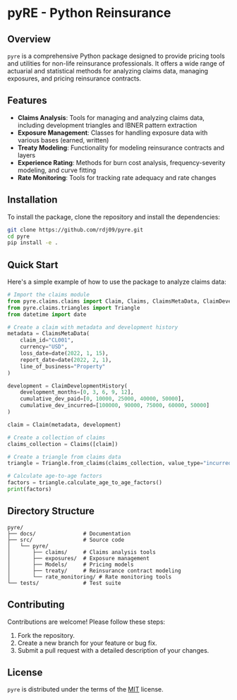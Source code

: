# pyRE - Python Reinsurance

## Overview
`pyre` is a comprehensive Python package designed to provide pricing tools and utilities for non-life reinsurance professionals. It offers a wide range of actuarial and statistical methods for analyzing claims data, managing exposures, and pricing reinsurance contracts.

## Features
- **Claims Analysis**: Tools for managing and analyzing claims data, including development triangles and IBNER pattern extraction
- **Exposure Management**: Classes for handling exposure data with various bases (earned, written)
- **Treaty Modeling**: Functionality for modeling reinsurance contracts and layers
- **Experience Rating**: Methods for burn cost analysis, frequency-severity modeling, and curve fitting
- **Rate Monitoring**: Tools for tracking rate adequacy and rate changes

## Installation
To install the package, clone the repository and install the dependencies:

```bash
git clone https://github.com/rdj09/pyre.git
cd pyre
pip install -e .
```

## Quick Start
Here's a simple example of how to use the package to analyze claims data:

```python
# Import the claims module
from pyre.claims.claims import Claim, Claims, ClaimsMetaData, ClaimDevelopmentHistory
from pyre.claims.triangles import Triangle
from datetime import date

# Create a claim with metadata and development history
metadata = ClaimsMetaData(
    claim_id="CL001",
    currency="USD",
    loss_date=date(2022, 1, 15),
    report_date=date(2022, 2, 1),
    line_of_business="Property"
)

development = ClaimDevelopmentHistory(
    development_months=[0, 3, 6, 9, 12],
    cumulative_dev_paid=[0, 10000, 25000, 40000, 50000],
    cumulative_dev_incurred=[100000, 90000, 75000, 60000, 50000]
)

claim = Claim(metadata, development)

# Create a collection of claims
claims_collection = Claims([claim])

# Create a triangle from claims data
triangle = Triangle.from_claims(claims_collection, value_type="incurred")

# Calculate age-to-age factors
factors = triangle.calculate_age_to_age_factors()
print(factors)
```

## Directory Structure
```
pyre/
├── docs/               # Documentation
├── src/                # Source code
│   └── pyre/
│       ├── claims/     # Claims analysis tools
│       ├── exposures/  # Exposure management
│       ├── Models/     # Pricing models
│       ├── treaty/     # Reinsurance contract modeling
│       └── rate_monitoring/ # Rate monitoring tools
└── tests/              # Test suite
```

## Contributing
Contributions are welcome! Please follow these steps:
1. Fork the repository.
2. Create a new branch for your feature or bug fix.
3. Submit a pull request with a detailed description of your changes.

## License
`pyre` is distributed under the terms of the [MIT](https://spdx.org/licenses/MIT.html) license.

